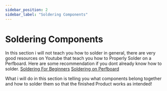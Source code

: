 ```yaml
---
sidebar_position: 2
sidebar_label: "Soldering Components"
---
```


# Soldering Components

In this section i will not teach you how to solder in general, there are very good resources on Youtube that teach you how to Properly Solder on a Perfboard. Here are some recommendation if you dont already know how to solder.
[Soldering For Beginners](https://youtu.be/2aqhnJWBXpE?si=QU-i6iDPTFr8A3K9)
[Soldering on Perfboard](https://youtu.be/l9Kbr8cPqOE?si=JJRKZb5PouyoU-BX)

What i will do in this section is telling you what components belong together and how to solder them so that the finished Product works as intended!

